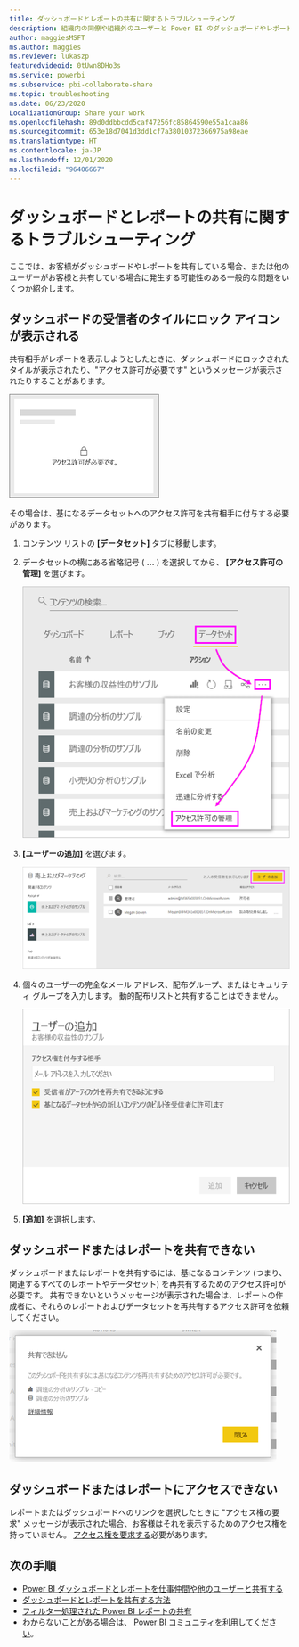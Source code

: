 ```yaml
---
title: ダッシュボードとレポートの共有に関するトラブルシューティング
description: 組織内の同僚や組織外のユーザーと Power BI のダッシュボードやレポートを共有する場合の問題を解決する方法。
author: maggiesMSFT
ms.author: maggies
ms.reviewer: lukaszp
featuredvideoid: 0tUwn8DHo3s
ms.service: powerbi
ms.subservice: pbi-collaborate-share
ms.topic: troubleshooting
ms.date: 06/23/2020
LocalizationGroup: Share your work
ms.openlocfilehash: 89d0ddbbcdd5caf47256fc85864590e55a1caa86
ms.sourcegitcommit: 653e18d7041d3dd1cf7a38010372366975a98eae
ms.translationtype: HT
ms.contentlocale: ja-JP
ms.lasthandoff: 12/01/2020
ms.locfileid: "96406667"
---
```

# <a name="troubleshoot-sharing-dashboards-and-reports"></a>ダッシュボードとレポートの共有に関するトラブルシューティング

ここでは、お客様がダッシュボードやレポートを共有している場合、または他のユーザーがお客様と共有している場合に発生する可能性のある一般的な問題をいくつか紹介します。 

## <a name="dashboard-recipients-see-a-lock-icon-in-a-tile"></a>ダッシュボードの受信者のタイルにロック アイコンが表示される

共有相手がレポートを表示しようとしたときに、ダッシュボードにロックされたタイルが表示されたり、"アクセス許可が必要です" というメッセージが表示されたりすることがあります。

![Power BI のロックされたタイル](media/service-share-dashboards/power-bi-locked_tile_small.png)

その場合は、基になるデータセットへのアクセス許可を共有相手に付与する必要があります。

1. コンテンツ リストの **[データセット]** タブに移動します。

1. データセットの横にある省略記号 ( **...** ) を選択してから、 **[アクセス許可の管理]** を選びます。

    ![アクセス許可の管理](media/service-share-dashboards/power-bi-sharing-manage-permissions.png)

1. **[ユーザーの追加]** を選びます。

    ![[ユーザーの追加] を選択](media/service-share-dashboards/power-bi-share-dataset-add-user.png)

1. 個々のユーザーの完全なメール アドレス、配布グループ、またはセキュリティ グループを入力します。 動的配布リストと共有することはできません。

    ![メール アドレスの追加](media/service-share-dashboards/power-bi-add-user-dataset.png)

1. **[追加]** を選択します。

## <a name="i-cant-share-a-dashboard-or-report"></a>ダッシュボードまたはレポートを共有できない

ダッシュボードまたはレポートを共有するには、基になるコンテンツ (つまり、関連するすべてのレポートやデータセット) を再共有するためのアクセス許可が必要です。 共有できないというメッセージが表示された場合は、レポートの作成者に、それらのレポートおよびデータセットを再共有するアクセス許可を依頼してください。

!["共有できません" メッセージ](media/service-share-dashboards/power-bi-sharing-unable-to-share.png)

## <a name="i-dont-have-access-to-a-dashboard-or-report"></a>ダッシュボードまたはレポートにアクセスできない

レポートまたはダッシュボードへのリンクを選択したときに "アクセス権の要求" メッセージが表示された場合、お客様はそれを表示するためのアクセス権を持っていません。 [アクセス権を要求する](service-request-access.md)必要があります。

## <a name="next-steps"></a>次の手順

- [Power BI ダッシュボードとレポートを仕事仲間や他のユーザーと共有する](service-share-dashboards.md)
- [ダッシュボードとレポートを共有する方法](service-how-to-collaborate-distribute-dashboards-reports.md)
-  [フィルター処理された Power BI レポートの共有](service-share-reports.md)
- わからないことがある場合は、 [Power BI コミュニティを利用してください](https://community.powerbi.com/)。
